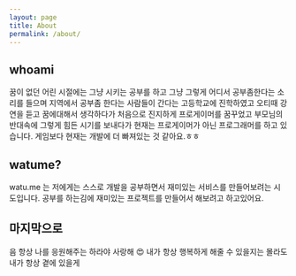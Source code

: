 ```yaml
---
layout: page
title: About
permalink: /about/
---
```


## whoami
꿈이 없던 어린 시절에는 그냥 시키는 공부를 하고 그냥 그렇게 어디서 공부좀한다는 소리를 들으며 지역에서 공부좀 한다는 사람들이 간다는   고등학교에 진학하였고 오티때 강연을 듣고 꿈에대해서 생각하다가 처음으로 진지하게 프로게이머를 꿈꾸었고 부모님의 반대속에 그렇게 힘든 시기를 보내다가 현재는 프로게이머가 아닌 프로그래머를 하고 있습니다. 
게임보다 현재는 개발에 더 빠져있는 것 같아요.ㅎㅎ


## watume?
watu.me 는 저에게는 스스로 개발을 공부하면서 재미있는 서비스를 만들어보려는 시도입니다.
공부를 하는김에 재미있는 프로젝트를 만들어서 해보려고 하고있어요.

## 마지막으로
음 항상 나를 응원해주는 하라야 사랑해 😍
내가 항상 행복하게 해줄 수 있을지는 몰라도
내가 항상 곁에 있을게
